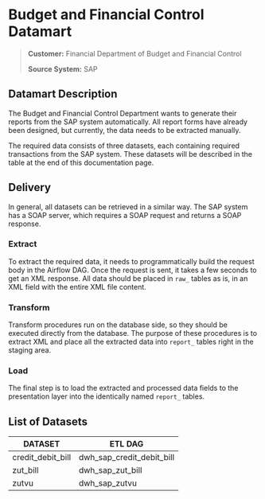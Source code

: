 # Budget and Financial Control Datamart

> **Customer:** Financial Department of Budget and Financial Control
>  
> **Source System:** SAP

## Datamart Description

The Budget and Financial Control Department wants to generate their reports from the SAP system automatically. All report forms have already been designed, but currently, the data needs to be extracted manually.

The required data consists of three datasets, each containing required transactions from the SAP system. These datasets will be described in the table at the end of this documentation page.

## Delivery
In general, all datasets can be retrieved in a similar way. 
The SAP system has a SOAP server, which requires a SOAP request and returns a SOAP response.

### Extract
To extract the required data, it needs to programmatically build the request body in the Airflow DAG. 
Once the request is sent, it takes a few seconds to get an XML response. All data should be placed in `raw_` tables as is, in an XML field with the entire XML file content.

### Transform
Transform procedures run on the database side, so they should be executed directly from the database. 
The purpose of these procedures is to extract XML and place all the extracted data into `report_` tables right in the staging area.

### Load
The final step is to load the extracted and processed data fields to the presentation layer into the identically named `report_` tables.

## List of Datasets

|DATASET          |ETL DAG                  |
|-----------------|-------------------------|
|credit_debit_bill|dwh_sap_credit_debit_bill|
|zut_bill         |dwh_sap_zut_bill         |
|zutvu            |dwh_sap_zutvu            |
